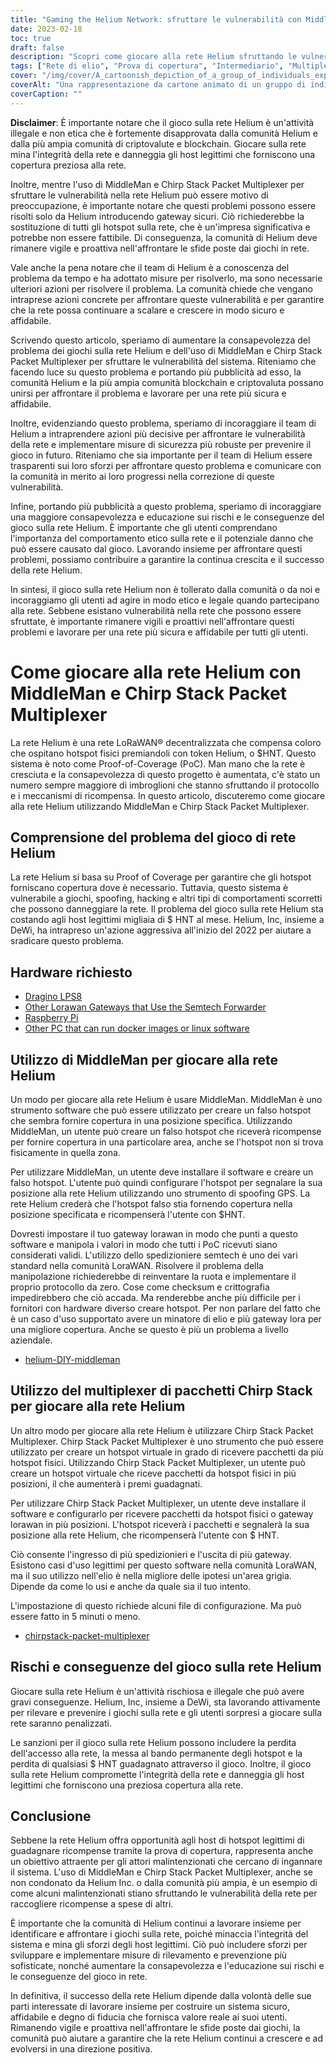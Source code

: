 ```yaml
---
title: "Gaming the Helium Network: sfruttare le vulnerabilità con MiddleMan e Chirp Stack Packet Multiplexer"
date: 2023-02-18
toc: true
draft: false
description: "Scopri come giocare alla rete Helium sfruttando le vulnerabilità con MiddleMan e Chirp Stack Packet Multiplexer, nonché i rischi e le conseguenze di ciò."
tags: ["Rete di elio", "Prova di copertura", "Intermediario", "Multiplexer di pacchetti Chirp Stack", "gioco", "sfruttare le vulnerabilità", "Rete LoRaWAN", "criptovaluta", "blockchain", "rete decentrata", "hotspot", "spoofing", "imbrogliare", "attività illegale", "sanzioni", "integrità della rete", "ricompense", "attori malintenzionati", "sicurezza della rete", "host legittimi"]
cover: "/img/cover/A_cartoonish_depiction_of_a_group_of_individuals_exploiting.png"
coverAlt: "Una rappresentazione da cartone animato di un gruppo di individui che sfruttano un palloncino di elio con un'immagine di un gateway LoRaWAN e MiddleMan o Chirp Stack Packet Multiplexer sullo sfondo."
coverCaption: ""
---
```


**Disclaimer**:
È importante notare che il gioco sulla rete Helium è un'attività illegale e non etica che è fortemente disapprovata dalla comunità Helium e dalla più ampia comunità di criptovalute e blockchain. Giocare sulla rete mina l'integrità della rete e danneggia gli host legittimi che forniscono una copertura preziosa alla rete.

Inoltre, mentre l'uso di MiddleMan e Chirp Stack Packet Multiplexer per sfruttare le vulnerabilità nella rete Helium può essere motivo di preoccupazione, è importante notare che questi problemi possono essere risolti solo da Helium introducendo gateway sicuri. Ciò richiederebbe la sostituzione di tutti gli hotspot sulla rete, che è un'impresa significativa e potrebbe non essere fattibile. Di conseguenza, la comunità di Helium deve rimanere vigile e proattiva nell'affrontare le sfide poste dai giochi in rete.

Vale anche la pena notare che il team di Helium è a conoscenza del problema da tempo e ha adottato misure per risolverlo, ma sono necessarie ulteriori azioni per risolvere il problema. La comunità chiede che vengano intraprese azioni concrete per affrontare queste vulnerabilità e per garantire che la rete possa continuare a scalare e crescere in modo sicuro e affidabile.

Scrivendo questo articolo, speriamo di aumentare la consapevolezza del problema dei giochi sulla rete Helium e dell'uso di MiddleMan e Chirp Stack Packet Multiplexer per sfruttare le vulnerabilità del sistema. Riteniamo che facendo luce su questo problema e portando più pubblicità ad esso, la comunità Helium e la più ampia comunità blockchain e criptovaluta possano unirsi per affrontare il problema e lavorare per una rete più sicura e affidabile.

Inoltre, evidenziando questo problema, speriamo di incoraggiare il team di Helium a intraprendere azioni più decisive per affrontare le vulnerabilità della rete e implementare misure di sicurezza più robuste per prevenire il gioco in futuro. Riteniamo che sia importante per il team di Helium essere trasparenti sui loro sforzi per affrontare questo problema e comunicare con la comunità in merito ai loro progressi nella correzione di queste vulnerabilità.

Infine, portando più pubblicità a questo problema, speriamo di incoraggiare una maggiore consapevolezza e educazione sui rischi e le conseguenze del gioco sulla rete Helium. È importante che gli utenti comprendano l'importanza del comportamento etico sulla rete e il potenziale danno che può essere causato dal gioco. Lavorando insieme per affrontare questi problemi, possiamo contribuire a garantire la continua crescita e il successo della rete Helium.

In sintesi, il gioco sulla rete Helium non è tollerato dalla comunità o da noi e incoraggiamo gli utenti ad agire in modo etico e legale quando partecipano alla rete. Sebbene esistano vulnerabilità nella rete che possono essere sfruttate, è importante rimanere vigili e proattivi nell'affrontare questi problemi e lavorare per una rete più sicura e affidabile per tutti gli utenti.

# Come giocare alla rete Helium con MiddleMan e Chirp Stack Packet Multiplexer
La rete Helium è una rete LoRaWAN® decentralizzata che compensa coloro che ospitano hotspot fisici premiandoli con token Helium, o $HNT. Questo sistema è noto come Proof-of-Coverage (PoC). Man mano che la rete è cresciuta e la consapevolezza di questo progetto è aumentata, c'è stato un numero sempre maggiore di imbroglioni che stanno sfruttando il protocollo e i meccanismi di ricompensa. In questo articolo, discuteremo come giocare alla rete Helium utilizzando MiddleMan e Chirp Stack Packet Multiplexer.

## Comprensione del problema del gioco di rete Helium
La rete Helium si basa su Proof of Coverage per garantire che gli hotspot forniscano copertura dove è necessario. Tuttavia, questo sistema è vulnerabile a giochi, spoofing, hacking e altri tipi di comportamenti scorretti che possono danneggiare la rete. Il problema del gioco sulla rete Helium sta costando agli host legittimi migliaia di $ HNT al mese. Helium, Inc, insieme a DeWi, ha intrapreso un'azione aggressiva all'inizio del 2022 per aiutare a sradicare questo problema.

## Hardware richiesto
- [Dragino LPS8](https://www.ebay.com/sch/i.html?_nkw=dragino+lps8)
- [Other Lorawan Gateways that Use the Semtech Forwarder](https://amzn.to/41bcskb)
- [Raspberry Pi](https://amzn.to/3KjFCYp)
- [Other PC that can run docker images or linux software](https://amzn.to/3YkFhcj)

## Utilizzo di MiddleMan per giocare alla rete Helium
Un modo per giocare alla rete Helium è usare MiddleMan. MiddleMan è uno strumento software che può essere utilizzato per creare un falso hotspot che sembra fornire copertura in una posizione specifica. Utilizzando MiddleMan, un utente può creare un falso hotspot che riceverà ricompense per fornire copertura in una particolare area, anche se l'hotspot non si trova fisicamente in quella zona.

Per utilizzare MiddleMan, un utente deve installare il software e creare un falso hotspot. L'utente può quindi configurare l'hotspot per segnalare la sua posizione alla rete Helium utilizzando uno strumento di spoofing GPS. La rete Helium crederà che l'hotspot falso stia fornendo copertura nella posizione specificata e ricompenserà l'utente con $HNT.

Dovresti impostare il tuo gateway lorawan in modo che punti a questo software e manipola i valori in modo che tutti i PoC ricevuti siano considerati validi. L'utilizzo dello spedizioniere semtech è uno dei vari standard nella comunità LoraWAN. Risolvere il problema della manipolazione richiederebbe di reinventare la ruota e implementare il proprio protocollo da zero. Cose come checksum e crittografia impedirebbero che ciò accada. Ma renderebbe anche più difficile per i fornitori con hardware diverso creare hotspot. Per non parlare del fatto che è un caso d'uso supportato avere un minatore di elio e più gateway lora per una migliore copertura. Anche se questo è più un problema a livello aziendale.

 - [helium-DIY-middleman](https://github.com/curiousfokker/helium-DIY-middleman)

## Utilizzo del multiplexer di pacchetti Chirp Stack per giocare alla rete Helium
Un altro modo per giocare alla rete Helium è utilizzare Chirp Stack Packet Multiplexer. Chirp Stack Packet Multiplexer è uno strumento che può essere utilizzato per creare un hotspot virtuale in grado di ricevere pacchetti da più hotspot fisici. Utilizzando Chirp Stack Packet Multiplexer, un utente può creare un hotspot virtuale che riceve pacchetti da hotspot fisici in più posizioni, il che aumenterà i premi guadagnati.

Per utilizzare Chirp Stack Packet Multiplexer, un utente deve installare il software e configurarlo per ricevere pacchetti da hotspot fisici o gateway lorawan in più posizioni. L'hotspot riceverà i pacchetti e segnalerà la sua posizione alla rete Helium, che ricompenserà l'utente con $ HNT.

Ciò consente l'ingresso di più spedizionieri e l'uscita di più gateway. Esistono casi d'uso legittimi per questo software nella comunità LoraWAN, ma il suo utilizzo nell'elio è nella migliore delle ipotesi un'area grigia. Dipende da come lo usi e anche da quale sia il tuo intento.

L'impostazione di questo richiede alcuni file di configurazione. Ma può essere fatto in 5 minuti o meno.
- [chirpstack-packet-multiplexer](https://github.com/brocaar/chirpstack-packet-multiplexer)


## Rischi e conseguenze del gioco sulla rete Helium
Giocare sulla rete Helium è un'attività rischiosa e illegale che può avere gravi conseguenze. Helium, Inc, insieme a DeWi, sta lavorando attivamente per rilevare e prevenire i giochi sulla rete e gli utenti sorpresi a giocare sulla rete saranno penalizzati.

Le sanzioni per il gioco sulla rete Helium possono includere la perdita dell'accesso alla rete, la messa al bando permanente degli hotspot e la perdita di qualsiasi $ HNT guadagnato attraverso il gioco. Inoltre, il gioco sulla rete Helium compromette l'integrità della rete e danneggia gli host legittimi che forniscono una preziosa copertura alla rete.

## Conclusione
Sebbene la rete Helium offra opportunità agli host di hotspot legittimi di guadagnare ricompense tramite la prova di copertura, rappresenta anche un obiettivo attraente per gli attori malintenzionati che cercano di ingannare il sistema. L'uso di MiddleMan e Chirp Stack Packet Multiplexer, anche se non condonato da Helium Inc. o dalla comunità più ampia, è un esempio di come alcuni malintenzionati stiano sfruttando le vulnerabilità della rete per raccogliere ricompense a spese di altri.

È importante che la comunità di Helium continui a lavorare insieme per identificare e affrontare i giochi sulla rete, poiché minaccia l'integrità del sistema e mina gli sforzi degli host legittimi. Ciò può includere sforzi per sviluppare e implementare misure di rilevamento e prevenzione più sofisticate, nonché aumentare la consapevolezza e l'educazione sui rischi e le conseguenze del gioco in rete.

In definitiva, il successo della rete Helium dipende dalla volontà delle sue parti interessate di lavorare insieme per costruire un sistema sicuro, affidabile e degno di fiducia che fornisca valore reale ai suoi utenti. Rimanendo vigile e proattiva nell'affrontare le sfide poste dai giochi, la comunità può aiutare a garantire che la rete Helium continui a crescere e ad evolversi in una direzione positiva.